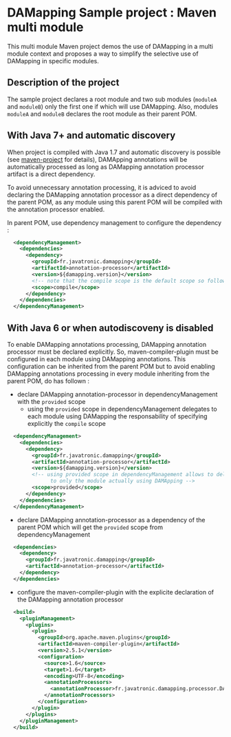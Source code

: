 DAMapping Sample project : Maven multi module
=============================================

This multi module Maven project demos the use of DAMapping in a multi module context and proposes a way to simplify
the selective use of DAMapping in specific modules.

## Description of the project

The sample project declares a root module and two sub modules (`moduleA` and `moduleB`) only the first one if which will use DAMapping.
Also, modules `moduleA` and `moduleB` declares the root module as their parent POM.

## With Java 7+ and automatic discovery

When project is compiled with Java 1.7 and automatic discovery is possible (see [maven-project](https://github.com/lesaint/damapping-samples/tree/master/maven-project) for details), DAMApping annotations will be automatically processed as long as DAMapping annotation processor artifact is a direct dependency.

To avoid unnecessary annotation processing, it is adviced to avoid declaring the DAMapping annotation processor as a direct dependency of the parent POM, as any module using this parent POM will be compiled with the annotation processor enabled.

In parent POM, use dependency management to configure the dependency :

```xml
  <dependencyManagement>
    <dependencies>
      <dependency>
        <groupId>fr.javatronic.damapping</groupId>
        <artifactId>annotation-processor</artifactId>
        <version>${damapping.version}</version>
        <!-- note that the compile scope is the default scope so following tag is optionnal -->
        <scope>compile</scope>
      </dependency>
    </dependencies>
  </dependencyManagement>
```

## With Java 6 or when autodiscoveny is disabled

To enable DAMapping annotations processing, DAMapping annotation processor must be declared explicitly.
So, maven-compiler-plugin must be configured in each module using DAMapping annotations.
This configuration can be inherited from the parent POM but to avoid enabling DAMapping annotations processing in every module inheriting from the parent POM, do has follown :

* declare DAMapping annotation-processor in dependencyManagement with the `provided` scope
    - using the `provided` scope in dependencyManagement delegates to each module using DAMapping the responsability of specifying explicitly the `compile` scope

```xml
  <dependencyManagement>
    <dependencies>
      <dependency>
        <groupId>fr.javatronic.damapping</groupId>
        <artifactId>annotation-processor</artifactId>
        <version>${damapping.version}</version>
        <!-- using provided scope in dependencyManagement allows to delegate the declaration in compile scope
              to only the module actually using DAMApping -->
        <scope>provided</scope>
      </dependency>
    </dependencies>
  </dependencyManagement>
```

* declare DAMapping annotation-processor as a dependency of the parent POM which will get the `provided` scope from dependencyManagement

```xml
  <dependencies>
    <dependency>
      <groupId>fr.javatronic.damapping</groupId>
      <artifactId>annotation-processor</artifactId>
    </dependency>
  </dependencies>
```

* configure the maven-compiler-plugin with the explicite declaration of the DAMapping annotation processor

```xml
  <build>
    <pluginManagement>
      <plugins>
        <plugin>
          <groupId>org.apache.maven.plugins</groupId>
          <artifactId>maven-compiler-plugin</artifactId>
          <version>2.5.1</version>
          <configuration>
            <source>1.6</source>
            <target>1.6</target>
            <encoding>UTF-8</encoding>
            <annotationProcessors>
              <annotationProcessor>fr.javatronic.damapping.processor.DAAnnotationProcessor</annotationProcessor>
            </annotationProcessors>
          </configuration>
        </plugin>
      </plugins>
    </pluginManagement>
  </build>
```

